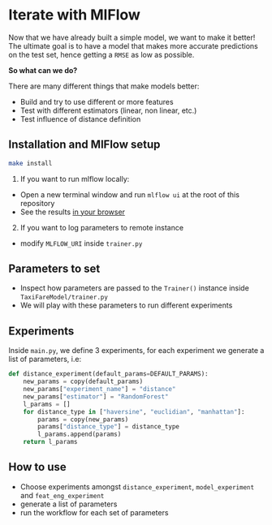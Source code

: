 # Iterate with MlFlow

Now that we have already built a simple model, we want to make it better! The ultimate goal is to have a model that makes more accurate predictions on the test set, hence getting a `RMSE` as low as possible.

**So what can we do?**

There are many different things that make models better:
- Build and try to use different or more features
- Test with different estimators (linear, non linear, etc.)
- Test influence of distance definition

## Installation and MlFlow setup

```bash
make install
```

1. If you want to run mlflow locally:
- Open a new terminal window and run `mlflow ui` at the root of this repository
- See the results [in your browser](http://localhost:5000/)

2. If you want to log parameters to remote instance
- modify `MLFLOW_URI` inside `trainer.py`

## Parameters to set

- Inspect how parameters are passed to the `Trainer()` instance inside `TaxiFareModel/trainer.py`
- We will play with these parameters to run different experiments

## Experiments

Inside `main.py`, we define 3 experiments, for each experiment we generate a list of parameters, i.e:

```python
def distance_experiment(default_params=DEFAULT_PARAMS):
    new_params = copy(default_params)
    new_params["experiment_name"] = "distance"
    new_params["estimator"] = "RandomForest"
    l_params = []
    for distance_type in ["haversine", "euclidian", "manhattan"]:
        params = copy(new_params)
        params["distance_type"] = distance_type
        l_params.append(params)
    return l_params
```

## How to use

- Choose experiments amongst `distance_experiment`, `model_experiment` and `feat_eng_experiment`
- generate a list of parameters
- run the workflow for each set of parameters
